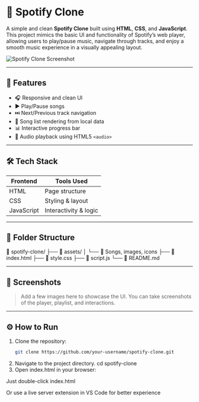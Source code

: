 # 🎵 Spotify Clone

A simple and clean **Spotify Clone** built using **HTML**, **CSS**, and **JavaScript**. This project mimics the basic UI and functionality of Spotify’s web player, allowing users to play/pause music, navigate through tracks, and enjoy a smooth music experience in a visually appealing layout.

![Spotify Clone Screenshot](./screenshot.png) <!-- Replace with your actual screenshot if available -->

---

## 🚀 Features

- 🎧 Responsive and clean UI
- ▶️ Play/Pause songs
- ⏭️ Next/Previous track navigation
- 📃 Song list rendering from local data
- 📊 Interactive progress bar
- 🎵 Audio playback using HTML5 `<audio>`

---

## 🛠️ Tech Stack

| Frontend   | Tools Used         |
|------------|--------------------|
| HTML       | Page structure      |
| CSS        | Styling & layout    |
| JavaScript | Interactivity & logic |

---

## 📂 Folder Structure

📁 spotify-clone/
├── 📁 assets/
│ └── 🎵 Songs, images, icons
├── 📄 index.html
├── 📄 style.css
├── 📄 script.js
└── 📄 README.md



---

## 📸 Screenshots

> Add a few images here to showcase the UI. You can take screenshots of the player, playlist, and interactions.

---

## ⚙️ How to Run

1. Clone the repository:
   ```bash
   git clone https://github.com/your-username/spotify-clone.git
2. Navigate to the project directory.
   cd spotify-clone
3. Open index.html in your browser:

Just double-click index.html

Or use a live server extension in VS Code for better experience
